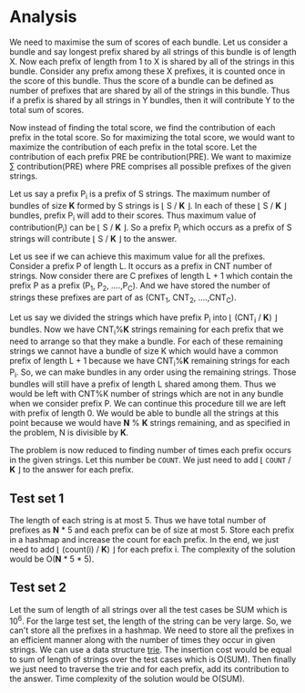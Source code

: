 # Analysis

We need to maximise the sum of scores of each bundle. Let us consider a bundle and say longest prefix shared by all strings of this bundle is of length X. Now each prefix of length from 1 to X is shared by all of the strings in this bundle. Consider any prefix among these X prefixes, it is counted once in the score of this bundle. Thus the score of a bundle can be defined as number of prefixes that are shared by all of the strings in this bundle. Thus if a prefix is shared by all strings in Y bundles, then it will contribute Y to the total sum of scores.

Now instead of finding the total score, we find the contribution of each prefix in the total score. So for maximizing the total score, we would want to maximize the contribution of each prefix in the total score. Let the contribution of each prefix PRE be contribution(PRE). We want to maximize ∑ contribution(PRE) where PRE comprises all possible prefixes of the given strings.

Let us say a prefix P<sub>i</sub> is a prefix of S strings. The maximum number of bundles of size **K** formed by S strings is ⌊ S / **K** ⌋. In each of these ⌊ S / **K** ⌋ bundles, prefix P<sub>i</sub> will add to their scores. Thus maximum value of contribution(P<sub>i</sub>) can be ⌊ S / **K** ⌋. So a prefix P<sub>i</sub> which occurs as a prefix of S strings will contribute ⌊ S / **K** ⌋ to the answer.

Let us see if we can achieve this maximum value for all the prefixes. Consider a prefix P of length L. It occurs as a prefix in CNT number of strings. Now consider there are C prefixes of length L + 1 which contain the prefix P as a prefix (P<sub>1</sub>, P<sub>2</sub>, ....,P<sub>C</sub>). And we have stored the number of strings these prefixes are part of as (CNT<sub>1</sub>, CNT<sub>2</sub>, ....,CNT<sub>C</sub>).

Let us say we divided the strings which have prefix P<sub>i</sub> into ⌊ (CNT<sub>i</sub> / **K**) ⌋ bundles. Now we have CNT<sub>i</sub>%**K** strings remaining for each prefix that we need to arrange so that they make a bundle. For each of these remaining strings we cannot have a bundle of size K which would have a common prefix of length L + 1 because we have CNT<sub>i</sub>%**K** remaining strings for each P<sub>i</sub>. So, we can make bundles in any order using the remaining strings. Those bundles will still have a prefix of length L shared among them. Thus we would be left with CNT%K number of strings which are not in any bundle when we consider prefix P. We can continue this procedure till we are left with prefix of length 0. We would be able to bundle all the strings at this point because we would have **N** % **K** strings remaining, and as specified in the problem, N is divisible by **K**.

The problem is now reduced to finding number of times each prefix occurs in the given strings. Let this number be `COUNT`. We just need to add ⌊ `COUNT` / **K** ⌋ to the answer for each prefix.

## Test set 1

The length of each string is at most 5. Thus we have total number of prefixes as **N** \* 5 and each prefix can be of size at most 5. Store each prefix in a hashmap and increase the count for each prefix. In the end, we just need to add ⌊ (count(i) / **K**) ⌋ for each prefix i. The complexity of the solution would be O(**N** \* 5 \* 5).

## Test set 2

Let the sum of length of all strings over all the test cases be SUM which is 10<sup>6</sup>. For the large test set, the length of the string can be very large. So, we can't store all the prefixes in a hashmap. We need to store all the prefixes in an efficient manner along with the number of times they occur in given strings. We can use a data structure [trie](https://en.wikipedia.org/wiki/Trie). The insertion cost would be equal to sum of length of strings over the test cases which is O(SUM). Then finally we just need to traverse the trie and for each prefix, add its contribution to the answer. Time complexity of the solution would be O(SUM).
